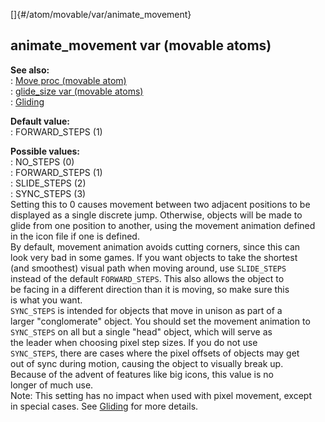[]{#/atom/movable/var/animate_movement}    
## animate_movement var (movable atoms)    
**See also:**    
:   [Move proc (movable atom)](/ref/atom/movable/proc/Move)    
:   [glide_size var (movable atoms)](/ref/atom/movable/var/glide_size)    
:   [Gliding](/ref/%7Bnotes%7D/gliding)    
<!-- -->    
**Default value:**    
:   FORWARD_STEPS (1)    
<!-- -->    
**Possible values:**    
:   NO_STEPS (0)    
:   FORWARD_STEPS (1)    
:   SLIDE_STEPS (2)    
:   SYNC_STEPS (3)    
Setting this to 0 causes movement between two adjacent positions to be    
displayed as a single discrete jump. Otherwise, objects will be made to    
glide from one position to another, using the movement animation defined    
in the icon file if one is defined.    
By default, movement animation avoids cutting corners, since this can    
look very bad in some games. If you want objects to take the shortest    
(and smoothest) visual path when moving around, use `SLIDE_STEPS`    
instead of the default `FORWARD_STEPS`. This also allows the object to    
be facing in a different direction than it is moving, so make sure this    
is what you want.    
`SYNC_STEPS` is intended for objects that move in unison as part of a    
larger \"conglomerate\" object. You should set the movement animation to    
`SYNC_STEPS` on all but a single \"head\" object, which will serve as    
the leader when choosing pixel step sizes. If you do not use    
`SYNC_STEPS`, there are cases where the pixel offsets of objects may get    
out of sync during motion, causing the object to visually break up.    
Because of the advent of features like big icons, this value is no    
longer of much use.    
Note: This setting has no impact when used with pixel movement, except    
in special cases. See [Gliding](/ref/%7Bnotes%7D/gliding) for more details.  
